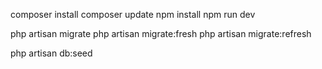 composer install
composer update
npm install 
npm run dev


php artisan migrate
php artisan migrate:fresh
php artisan migrate:refresh

php artisan db:seed
